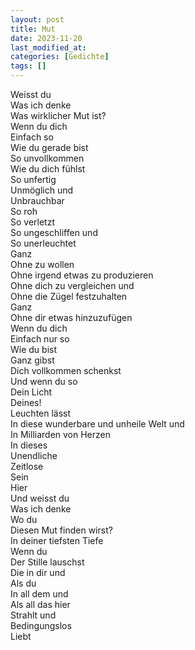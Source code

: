 ```yaml
---
layout: post
title: Mut
date: 2023-11-20
last_modified_at:
categories: [Gedichte]
tags: []
---
```


Weisst du  
Was ich denke  
Was wirklicher Mut ist?  
Wenn du dich  
Einfach so  
Wie du gerade bist  
So unvollkommen  
Wie du dich fühlst  
So unfertig  
Unmöglich und  
Unbrauchbar  
So roh  
So verletzt  
So ungeschliffen und  
So unerleuchtet  
Ganz  
Ohne zu wollen  
Ohne irgend etwas zu produzieren  
Ohne dich zu vergleichen und  
Ohne die Zügel festzuhalten  
Ganz  
Ohne dir etwas hinzuzufügen  
Wenn du dich  
Einfach nur so  
Wie du bist  
Ganz gibst  
Dich vollkommen schenkst  
Und wenn du so  
Dein Licht  
Deines!  
Leuchten lässt  
In diese wunderbare und unheile Welt und  
In Milliarden von Herzen  
In dieses  
Unendliche  
Zeitlose  
Sein  
Hier  
Und weisst du  
Was ich denke  
Wo du  
Diesen Mut finden wirst?  
In deiner tiefsten Tiefe  
Wenn du  
Der Stille lauschst  
Die in dir und  
Als du  
In all dem und  
Als all das hier  
Strahlt und  
Bedingungslos  
Liebt